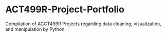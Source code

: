 # ACT499R-Project-Portfolio
Compilation of ACCT499R Projects regarding data cleaning, visualization, and manipulation by Python.
